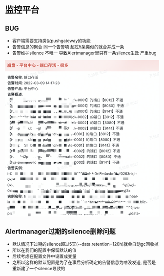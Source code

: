 # 监控平台

## BUG

- 客户端需要支持类似pushgateway的功能
- 告警信息的聚合 同一个告警项 超过5条类似的就合并成一条
- 告警维护silence 不唯一 导致Alertmanager里只有一条silence生效 严重bug

![告警合并](./assets/alert_many.png)

## Alertmanager过期的silence删除问题

- 默认情况下过期的silence超过5天(--data.retention=120h)就会自动gc回收掉
- 所以在我们的配置中保留默认的值
- 后续考虑在配置文件中设置成变量
- 之所以这样的默认配置是为了在事后分析确定的告警信息为啥没发送, 是否是重新建了一个silence导致的